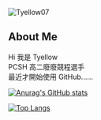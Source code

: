 <p> <img src="https://komarev.com/ghpvc/?username=Tyellow07&label=Profile%20views&color=0e75b6&style=flat" alt="Tyellow07" /> </p>

## About Me

Hi 我是 Tyellow  
PCSH 高二廢廢競程選手  
最近才開始使用 GitHub......  
  
[![Anurag's GitHub stats](https://github-readme-stats.vercel.app/api?username=Tyellow07&theme=nord)](https://github.com/anuraghazra/github-readme-stats) 

[![Top Langs](https://github-readme-stats.vercel.app/api/top-langs/?username=Tyellow07&theme=nord)](https://github.com/anuraghazra/github-readme-stats) 
